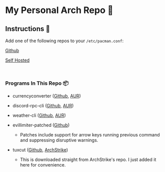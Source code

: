 # My Personal Arch Repo 🐧

## Instructions 📝
Add one of the following repos to your `/etc/pacman.conf`:


[Github](./Github.md)


[Self Hosted](./SelfHosted.md)


<br/>

### Programs In This Repo 📦
* currencyconverter ([Github](https://github.com/Rayrsn/currencyConverter), [AUR](https://aur.archlinux.org/packages/currencyconverter))

* discord-rpc-cli ([Github](https://github.com/Rayrsn/discord-rpc-cli), [AUR](https://aur.archlinux.org/packages/discord-rpc-cli))

* weather-cli ([Github](https://github.com/Rayrsn/weather-cli), [AUR](https://aur.archlinux.org/packages/weather-cli))

* evillimiter-patched ([Github](https://github.com/Rayrsn/evillimiter))
  * Patches include support for arrow keys running previous command and suppressing disruptive warnings.

* tuxcut ([Github](https://github.com/a-atalla/tuxcut), [ArchStrike](https://archlinux.pkgs.org/rolling/archstrike-x86_64/tuxcut-6.1-3-any.pkg.tar.xz.html))
  * This is downloaded straight from ArchStrike's repo. I just added it here for convenience.